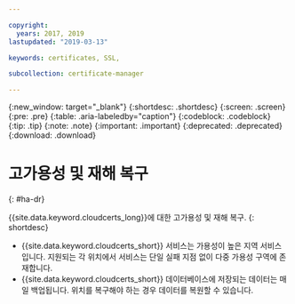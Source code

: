 ```yaml
---

copyright:
  years: 2017, 2019
lastupdated: "2019-03-13"

keywords: certificates, SSL, 

subcollection: certificate-manager

---
```


{:new_window: target="_blank"}
{:shortdesc: .shortdesc}
{:screen: .screen}
{:pre: .pre}
{:table: .aria-labeledby="caption"}
{:codeblock: .codeblock}
{:tip: .tip}
{:note: .note}
{:important: .important}
{:deprecated: .deprecated}
{:download: .download}

# 고가용성 및 재해 복구
{: #ha-dr}

{{site.data.keyword.cloudcerts_long}}에 대한 고가용성 및 재해 복구.
{: shortdesc}

* {{site.data.keyword.cloudcerts_short}} 서비스는 가용성이 높은 지역 서비스입니다. 지원되는 각 위치에서 서비스는 단일 실패 지점 없이 다중 가용성 구역에 존재합니다.
* {{site.data.keyword.cloudcerts_short}} 데이터베이스에 저장되는 데이터는 매일 백업됩니다. 위치를 복구해야 하는 경우 데이터를 복원할 수 있습니다.

